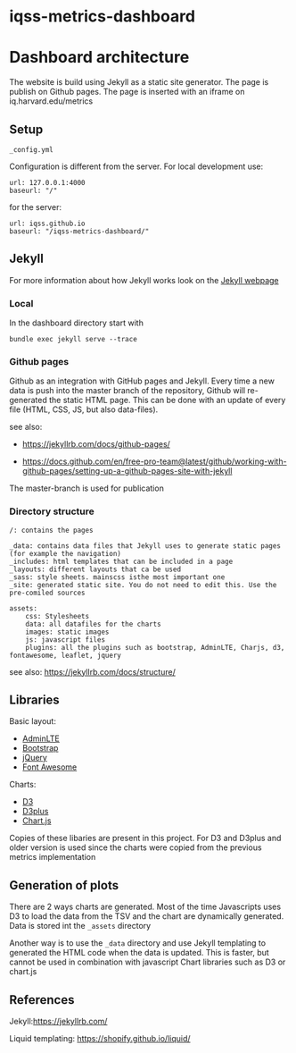 # iqss-metrics-dashboard

# Dashboard architecture

The website is build using Jekyll as a static site generator. The page is publish on Github pages. The page is inserted with an iframe on iq.harvard.edu/metrics

## Setup

`_config.yml`

Configuration is different from the server. For local development use:
```
url: 127.0.0.1:4000
baseurl: "/"
```

for the server:
```
url: iqss.github.io
baseurl: "/iqss-metrics-dashboard/"
```

## Jekyll

For more information about how Jekyll works look on the [Jekyll webpage](https://jekyllrb.com/)

### Local 
In the dashboard directory start with

```
bundle exec jekyll serve --trace
```

### Github pages
Github as an integration with GitHub pages and Jekyll. Every time a new data is push into the master branch of the repository, Github will re-generated the static HTML page. This can be done with an update of every file (HTML, CSS, JS, but also data-files).

see also: 

- https://jekyllrb.com/docs/github-pages/

- https://docs.github.com/en/free-pro-team@latest/github/working-with-github-pages/setting-up-a-github-pages-site-with-jekyll



The master-branch is used for publication

### Directory structure

```
/: contains the pages

_data: contains data files that Jekyll uses to generate static pages (for example the navigation)
_includes: html templates that can be included in a page
_layouts: different layouts that ca be used
_sass: style sheets. mainscss isthe most important one
_site: generated static site. You do not need to edit this. Use the pre-comiled sources

assets:
	css: Stylesheets
	data: all datafiles for the charts
	images: static images
	js: javascript files
	plugins: all the plugins such as bootstrap, AdminLTE, Charjs, d3, fontawesome, leaflet, jquery
```

see also: https://jekyllrb.com/docs/structure/

## Libraries

Basic layout:
- [AdminLTE](https://adminlte.io/)
- [Bootstrap](https://getbootstrap.com/)
- [jQuery](https://jquery.com/)
- [Font Awesome](https://fontawesome.com/)

Charts:
- [D3](https://d3js.org/)
- [D3plus](https://d3plus.org/)
- [Chart.js](https://www.chartjs.org/)

Copies of these libaries are present in this project. For D3 and D3plus and older version is used since the charts were copied from the previous metrics implementation

## Generation of plots
There are 2 ways charts are generated. Most of the time Javascripts uses D3 to load the data from the TSV and the chart are dynamically generated. Data is stored int the `_assets` directory

Another way is to use the `_data` directory and use Jekyll templating to generated the HTML code when the data is updated. This is faster, but cannot be used in combination with javascript Chart libraries such as D3 or chart.js


## References

Jekyll:https://jekyllrb.com/

Liquid templating: https://shopify.github.io/liquid/

